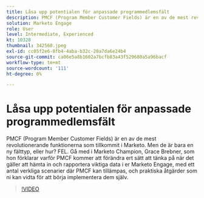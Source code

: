```yaml
---
title: Låsa upp potentialen för anpassade programmedlemsfält
description: PMCF (Program Member Customer Fields) är en av de mest revolutionerande funktionerna som tillkommit i Marketo.
solution: Marketo Engage
role: User
level: Intermediate, Experienced
kt: 10328
thumbnail: 342560.jpeg
exl-id: cc05f2e6-8fb4-4aba-b32c-20a7da6e24b4
source-git-commit: ca06e5a8b1602a7bcfb83a43f529680a5a96bacf
workflow-type: tm+mt
source-wordcount: '111'
ht-degree: 0%

---
```


# Låsa upp potentialen för anpassade programmedlemsfält

PMCF (Program Member Customer Fields) är en av de mest revolutionerande funktionerna som tillkommit i Marketo. Men de är bara en ny fälttyp, eller hur? FEL. Gå med i Marketo Champion, Grace Brebner, som hon förklarar varför PMCF kommer att förändra ert sätt att tänka på när det gäller att hämta in och rapportera viktiga data i er Marketo Engage, med ett antal verkliga scenarier där PMCF kan tillämpas, och praktiska åtgärder som ni kan vidta för att börja implementera dem själv.

>[!VIDEO](https://video.tv.adobe.com/v/342560/?quality=12&learn=on)
